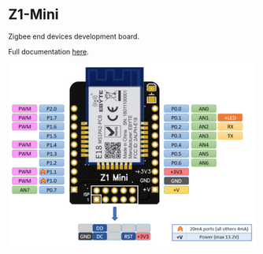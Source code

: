 # Z1-Mini
Zigbee end devices development board.

Full documentation [here](https://gio-dot.github.io/Z1-Mini/).


<img src="https://github.com/Gio-dot/Z1-Mini/blob/gh-pages/images/Z1%20Mini%20Pinout.png?raw=true" width="850">

